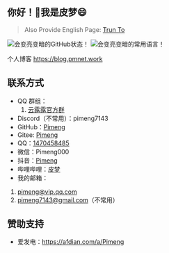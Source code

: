 ## 你好！👋我是皮梦😄

> Also Provide English Page: [Trun To](https://github.com/Pimeng/Pimeng/blob/main/README_EN.md)

<div>
  <picture>
    <source media="(prefers-color-scheme: dark)" srcset="https://github-readme-stats.vercel.app/api?username=Pimeng&show_icons=true&locale=cn&theme=github_dark">
    <source media="(prefers-color-scheme: light)" srcset="https://github-readme-stats.vercel.app/api?username=Pimeng&show_icons=true&locale=cn">
    <img alt="会变亮变暗的GitHub状态！" src="https://github-readme-stats.vercel.app/api?username=Pimeng&show_icons=true&locale=cn">
  </picture>
  <picture>
    <source media="(prefers-color-scheme: dark)" srcset="https://github-readme-stats.vercel.app/api/top-langs?username=Pimeng&locale=cn&theme=github_dark">
    <source media="(prefers-color-scheme: light)" srcset="https://github-readme-stats.vercel.app/api/top-langs?username=Pimeng&locale=cn">
    <img alt="会变亮变暗的常用语言！" src="https://github-readme-stats.vercel.app/api/top-langs?username=Pimeng&locale=cn">
  </picture>
</div>

个人博客
<https://blog.pmnet.work>

## 联系方式
- QQ 群组：
  1. [云露露官方群](//qm.qq.com/q/X7n7Sxv9cu)
- Discord（不常用）：pimeng7143
- GitHub：[Pimeng](https://github.com/Pimeng)
- Gitee: [Pimeng](https://gitee.com/Pimeng)
- QQ：[1470458485](https://qm.qq.com/cgi-bin/qm/qr?k=hsFXJNxXDUkOKvBdb_cQWN0FoPJI2mvZ&s=1)
- 微信：Pimeng000
- 抖音：[Pimeng](https://www.douyin.com/user/MS4wLjABAAAA9kP9Z27bew4pCG-EMcXvt53Pn3h8tHJ0RzcJypRLpbpvptCwiQAy8OOM99_sqICl)
- 哔哩哔哩：[皮梦](https://space.bilibili.com/36191664)
- 我的邮箱：
1. pimeng@vip.qq.com
2. pimeng7143@gmail.com（不常用）

## 赞助支持
- 爱发电：<https://afdian.com/a/Pimeng>
